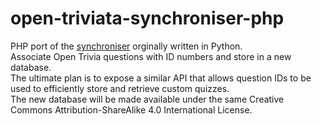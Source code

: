 # open-triviata-synchroniser-php
PHP port of the [synchroniser](https://github.com/paulashby/Open-Triviata-Synchroniser) orginally written in Python.</br>
Associate Open Trivia questions with ID numbers and store in a new database.</br>
The ultimate plan is to expose a similar API that allows question IDs to be used to efficiently store and retrieve custom quizzes.</br>
The new database will be made available under the same Creative Commons Attribution-ShareAlike 4.0 International License.

